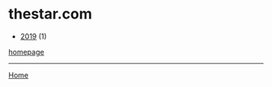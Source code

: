 # thestar.com

  * [2019](./thestar-com-2019.md) (1)

[homepage](https://www.thestar.com/)

----

[Home](../index.md)
